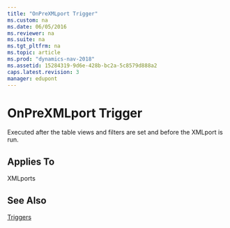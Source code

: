 ```yaml
---
title: "OnPreXMLport Trigger"
ms.custom: na
ms.date: 06/05/2016
ms.reviewer: na
ms.suite: na
ms.tgt_pltfrm: na
ms.topic: article
ms.prod: "dynamics-nav-2018"
ms.assetid: 15284319-9d6e-428b-bc2a-5c8579d888a2
caps.latest.revision: 3
manager: edupont
---
```

# OnPreXMLport Trigger
Executed after the table views and filters are set and before the XMLport is run.  
  
## Applies To  
 XMLports  
  
## See Also  
 [Triggers](Triggers.md)
